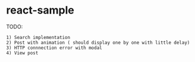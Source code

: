 # react-sample

TODO:

    1) Search implementation
    2) Post with animation ( should display one by one with little delay)
    3) HTTP connnection error with modal
    4) View post


